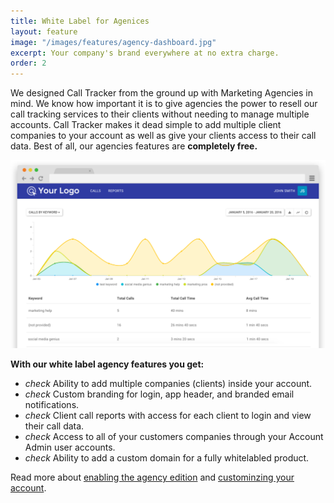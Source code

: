 ```yaml
---
title: White Label for Agenices
layout: feature
image: "/images/features/agency-dashboard.jpg"
excerpt: Your company's brand everywhere at no extra charge.
order: 2
---
```


We designed Call Tracker from the ground up with Marketing Agencies in mind. We know how important it is to give agencies the power to resell our call tracking services to their clients without needing to manage multiple accounts. Call Tracker makes it dead simple to add multiple client companies to your account as well as give your clients access to their call data. Best of all, our agencies features are <strong>completely free.</strong>

<img src="/images/app-mockups/agency-branding-client-reports.png" class="img-responsive" />

<strong>With our white label agency features you get:</strong>

<ul class="list-unstyled features-list">
	<li><i class="material-icons text-success">check</i> Ability to add multiple companies (clients) inside your account.</li>
	<li><i class="material-icons text-success">check</i> Custom branding for login, app header, and branded email notifications.</li>
	<li><i class="material-icons text-success">check</i> Client call reports with access for each client to login and view their call data.</li>
	<li><i class="material-icons text-success">check</i> Access to all of your customers companies through your Account Admin user accounts.</li>
	<li><i class="material-icons text-success">check</i> Ability to add a custom domain for a fully whitelabled product.</li>
</ul>

Read more about <a href="https://app.calltracker.io/help/article/enabling-the-agency-edition/">enabling the agency edition</a> and <a href="https://app.calltracker.io/help/article/customize-your-call-tracker-account/">custominzing your account</a>.
